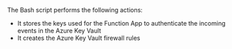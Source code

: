 The Bash script performs the following actions: 
- It stores the keys used for the Function App to authenticate the incoming events in the Azure Key Vault
- It creates the Azure Key Vault firewall rules

